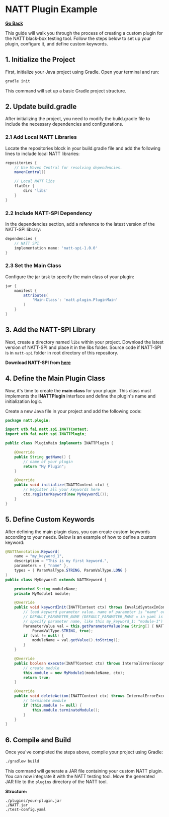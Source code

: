 # NATT Plugin Example

**[Go Back](../../README.md)**

This guide will walk you through the process of creating a custom plugin for the NATT black-box testing tool. Follow the steps below to set up your plugin, configure it, and define custom keywords.

## 1. Initialize the Project

First, initialize your Java project using Gradle. Open your terminal and run:

```bash
gradle init
```

This command will set up a basic Gradle project structure.

## 2. Update build.gradle

After initializing the project, you need to modify the build.gradle file to include the necessary dependencies and configurations.

### 2.1 Add Local NATT Libraries

Locate the repositories block in your build.gradle file and add the following lines to include local NATT libraries:

```gradle
repositories {
    // Use Maven Central for resolving dependencies.
    mavenCentral()

    // Local NATT libs
    flatDir {
        dirs 'libs'
    }
}
```

### 2.2 Include NATT-SPI Dependency

In the dependencies section, add a reference to the latest version of the NATT-SPI library:

```gradle
dependencies {
    // NATT SPI
    implementation name: 'natt-spi-1.0.0'
}
```

### 2.3 Set the Main Class

Configure the jar task to specify the main class of your plugin:

```gradle
jar {
    manifest {
        attributes(
            'Main-Class': 'natt.plugin.PluginMain'
        )
    }
}
```

## 3. Add the NATT-SPI Library

Next, create a directory named `libs` within your project. Download the latest version of NATT-SPI and place it in the libs folder. Source code if NATT-SPI is in `natt-spi` folder in root directory of this repository.

**Download NATT-SPI from [here](https://github.com/0xMartin/NetworkAppTestingTool/releases)**

## 4. Define the Main Plugin Class

Now, it's time to create the **main class** for your plugin. This class must implements the **INATTPlugin** interface and define the plugin's name and initialization logic.

Create a new Java file in your project and add the following code:

```java
package natt.plugin;

import utb.fai.natt.spi.INATTContext;
import utb.fai.natt.spi.INATTPlugin;

public class PluginMain implements INATTPlugin {

    @Override
    public String getName() {
        // name of your plugin
        return "My Plugin";
    }

    @Override
    public void initialize(INATTContext ctx) {
        // Register all your keywords here
        ctx.registerKeyword(new MyKeyword1());     
    }
}
```

## 5. Define Custom Keywords

After defining the main plugin class, you can create custom keywords according to your needs. Below is an example of how to define a custom keyword:

```java
@NATTAnnotation.Keyword(
    name = "my_keyword_1",
    description = "This is my first keyword.",
    parameters = { "name" },
    types = { ParamValType.STRING, ParamValType.LONG }
)
public class MyKeyword1 extends NATTKeyword {

    protected String moduleName;
    private MyModule1 module;

    @Override
    public void keywordInit(INATTContext ctx) throws InvalidSyntaxInConfigurationException {
        // load keyword parameter value. name of parameter is "name" or
        // DEFAULT_PARAMETER_NAME (DEFAULT_PARAMETER_NAME = in yaml is no need to
        // specify parameter name, like this my_keyword_1: "module-1")
        ParameterValue val = this.getParameterValue(new String[] { NATTKeyword.DEFAULT_PARAMETER_NAME, "name" },
            ParamValType.STRING, true);
        if (val != null) {
            moduleName = val.getValue().toString();
        }
    }

    @Override
    public boolean execute(INATTContext ctx) throws InternalErrorException, NonUniqueModuleNamesException {
        // create module
        this.module = new MyModule1(moduleName, ctx);
        return true;
    }

    @Override
    public void deleteAction(INATTContext ctx) throws InternalErrorException {
        // terminate module
        if (this.module != null) {
            this.module.terminateModule();
        }
    }
}
```

## 6. Compile and Build

Once you've completed the steps above, compile your project using Gradle:

```bash
./gradlew build
```

This command will generate a JAR file containing your custom NATT plugin. You can now integrate it with the NATT testing tool. Move the generated JAR file to the `plugins` directory of the NATT tool.

**Structure:**
```
./plugins/your-plugin.jar
./NATT.jar
./test-config.yaml
```